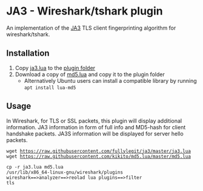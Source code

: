# JA3 - Wireshark/tshark plugin

An implementation of the [JA3](https://github.com/salesforce/ja3) TLS client fingerprinting algorithm for wireshark/tshark.

## Installation

1. Copy [ja3.lua](ja3.lua) to the [plugin folder](https://www.wireshark.org/docs/wsug_html/#ChPluginFolders)
1. Download a copy of [md5.lua](https://github.com/kikito/md5.lua/blob/master/md5.lua) and copy it to the plugin folder
   - Alternatively Ubuntu users can install a compatible library by running `apt install lua-md5`

## Usage
In Wireshark, for TLS or SSL packets, this plugin will display additional information.
JA3 information in form of full info and MD5-hash for client handshake packets.
JA3S information will be displayed for server hello packets.


<code>wget https://raw.githubusercontent.com/fullylegit/ja3/master/ja3.lua</code><br>
<code>wget https://raw.githubusercontent.com/kikito/md5.lua/master/md5.lua</code><br>

<code>cp -r ja3.lua md5.lua /usr/lib/x86_64-linux-gnu/wireshark/plugins</code><br>
<code>wireshark==>analyzer==>reolad lua plugins==>filter tls</code><br>
